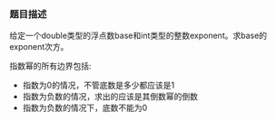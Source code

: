 ### 题目描述
给定一个double类型的浮点数base和int类型的整数exponent。求base的exponent次方。


指数幂的所有边界包括:

- 指数为0的情况，不管底数是多少都应该是1
- 指数为负数的情况，求出的应该是其倒数幂的倒数
- 指数为负数的情况下，底数不能为0



